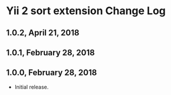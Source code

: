 Yii 2 sort  extension Change Log
================================================

1.0.2, April 21, 2018
------------------------

1.0.1, February 28, 2018
------------------------

1.0.0, February 28, 2018
------------------------

- Initial release.
